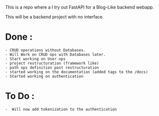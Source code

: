 This is a repo where a I try out FastAPI for a Blog-Like backend webapp.

This will be a backend project with no interface. 


# Done : 

    - CRUD operations without Databases. 
    - Will Work on CRUD ops with Databases later.
    - Start working on User ops
    - project restructuration (framework like)
    - path ops definition post restructuration
    - started working on the documentation (added tags to the /docs)
    - Started working on authentication

# To Do :

    -  Will now add tokenization to the authentication



